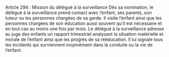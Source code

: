 Article 294 : Mission du délégué à la surveillance
Dès sa nomination, le délégué à la surveillance prend contact avec l’enfant, ses parents, son tuteur ou les personnes chargées de sa garde. Il visite l’enfant ainsi que les personnes chargées de son éducation aussi souvent qu’il est nécessaire et en tout cas au moins une fois par mois.
Le délégué à la surveillance adresse au juge des enfants un rapport trimestriel analysant la situation matérielle et morale de l’enfant ainsi que les progrès de sa rééducation. Il lui signale tous les incidents qui surviennent inopinément dans la conduite ou la vie de l’enfant.